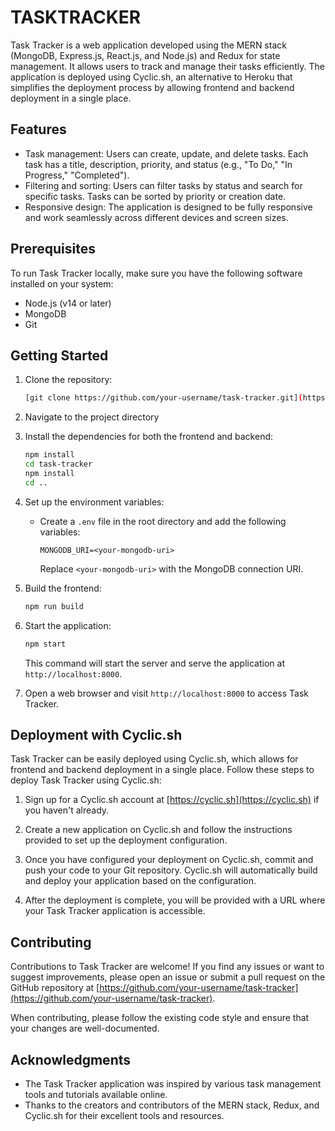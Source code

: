 # TASKTRACKER

Task Tracker is a web application developed using the MERN stack (MongoDB, Express.js, React.js, and Node.js) and Redux for state management. It allows users to track and manage their tasks efficiently. The application is deployed using Cyclic.sh, an alternative to Heroku that simplifies the deployment process by allowing frontend and backend deployment in a single place.

## Features

- Task management: Users can create, update, and delete tasks. Each task has a title, description, priority, and status (e.g., "To Do," "In Progress," "Completed").
- Filtering and sorting: Users can filter tasks by status and search for specific tasks. Tasks can be sorted by priority or creation date.
- Responsive design: The application is designed to be fully responsive and work seamlessly across different devices and screen sizes.

## Prerequisites

To run Task Tracker locally, make sure you have the following software installed on your system:

- Node.js (v14 or later)
- MongoDB
- Git

## Getting Started

1. Clone the repository:

   ```bash
   [git clone https://github.com/your-username/task-tracker.git](https://github.com/AMANMUHAL/TASKTRACKER.git)
   ```

2. Navigate to the project directory

3. Install the dependencies for both the frontend and backend:

   ```bash
   npm install
   cd task-tracker
   npm install
   cd ..
   ```

4. Set up the environment variables:

   - Create a `.env` file in the root directory and add the following variables:

     ```plaintext
     MONGODB_URI=<your-mongodb-uri>
     ```

     Replace `<your-mongodb-uri>` with the MongoDB connection URI.

5. Build the frontend:

   ```bash
   npm run build
   ```

6. Start the application:

   ```bash
   npm start
   ```

   This command will start the server and serve the application at `http://localhost:8000`.

7. Open a web browser and visit `http://localhost:8000` to access Task Tracker.

## Deployment with Cyclic.sh

Task Tracker can be easily deployed using Cyclic.sh, which allows for frontend and backend deployment in a single place. Follow these steps to deploy Task Tracker using Cyclic.sh:

1. Sign up for a Cyclic.sh account at [https://cyclic.sh](https://cyclic.sh) if you haven't already.

2. Create a new application on Cyclic.sh and follow the instructions provided to set up the deployment configuration.

3. Once you have configured your deployment on Cyclic.sh, commit and push your code to your Git repository. Cyclic.sh will automatically build and deploy your application based on the configuration.

4. After the deployment is complete, you will be provided with a URL where your Task Tracker application is accessible.

## Contributing

Contributions to Task Tracker are welcome! If you find any issues or want to suggest improvements, please open an issue or submit a pull request on the GitHub repository at [https://github.com/your-username/task-tracker](https://github.com/your-username/task-tracker).

When contributing, please follow the existing code style and ensure that your changes are well-documented.

## Acknowledgments

- The Task Tracker application was inspired by various task management tools and tutorials available online.
- Thanks to the creators and contributors of the MERN stack, Redux, and Cyclic.sh for their excellent tools and resources.
